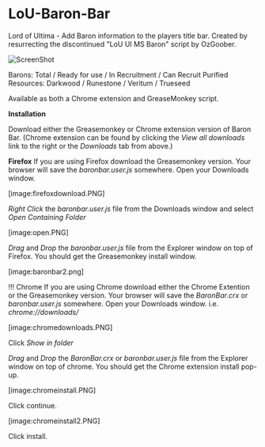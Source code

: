 LoU-Baron-Bar
=============

Lord of Ultima - Add Baron information to the players title bar. Created by resurrecting the discontinued "LoU UI MS Baron" script by OzGoober.

![ScreenShot](https://raw.github.com/Digitalroot/LoU-Baron-Bar/Screenshots/baronbar.PNG)

Barons: Total / Ready for use / In Recruitment / Can Recruit
Purified Resources: Darkwood / Runestone / Veritum / Trueseed

Available as both a Chrome extension and  GreaseMonkey script. 


**Installation**

Download either the Greasemonkey or Chrome extension version of Baron Bar. (Chrome extension can be found by clicking the *View all downloads* link to the right or the *Downloads* tab from above.)

**Firefox**
If you are using Firefox download the Greasemonkey version. Your browser will save the *baronbar.user.js* somewhere. Open your Downloads window. 

[image:firefoxdownload.PNG]

*Right Click* the *baronbar.user.js* file from the Downloads window and select *Open Containing Folder*

[image:open.PNG]

*Drag* and *Drop* the *baronbar.user.js* file from the Explorer window on top of Firefox. You should get the Greasemonkey install window.

[image:baronbar2.png]


!!! Chrome
If you are using Chrome download either the Chrome Extention or the Greasemonkey version. Your browser will save the *BaronBar.crx* or *baronbar.user.js* somewhere. Open your Downloads window. i.e. *chrome://downloads/*

[image:chromedownloads.PNG]

Click *Show in folder*

*Drag* and *Drop* the *BaronBar.crx* or *baronbar.user.js* file from the Explorer window on top of chrome. You should get the Chrome extension install pop-up.

[image:chromeinstall.PNG]

Click continue.

[image:chromeinstall2.PNG]

Click install.
